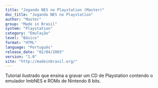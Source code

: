 ```yaml
---
title: "Jogando NES no Playstation (Master)"
doc_title: "Jogando NES no Playstation"
author: "Master"
group: "Made in Brasil"
system: "Playstation"
category: "Emulação"
level: "Básico"
format: "HTML"
language: "Português"
release_date: "02/04/2003"
version: "1.0"
site: "http://madeinbrasil.org/"
---
```

Tutorial ilustrado que ensina a gravar um CD de Playstation contendo o emulador ImbNES e ROMs de Nintendo 8 bits.